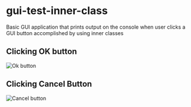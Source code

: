 # gui-test-inner-class
Basic GUI application that prints output on the console when user clicks a GUI button accomplished by using inner classes

## Clicking OK button
![Ok button](https://github.com/Tripl3R/gui-test-inner-class/blob/master/okbutton.PNG?raw=true)

## Clicking Cancel Button
![Cancel button](https://github.com/Tripl3R/gui-test-inner-class/blob/master/cancelbutton.PNG?raw=true)

